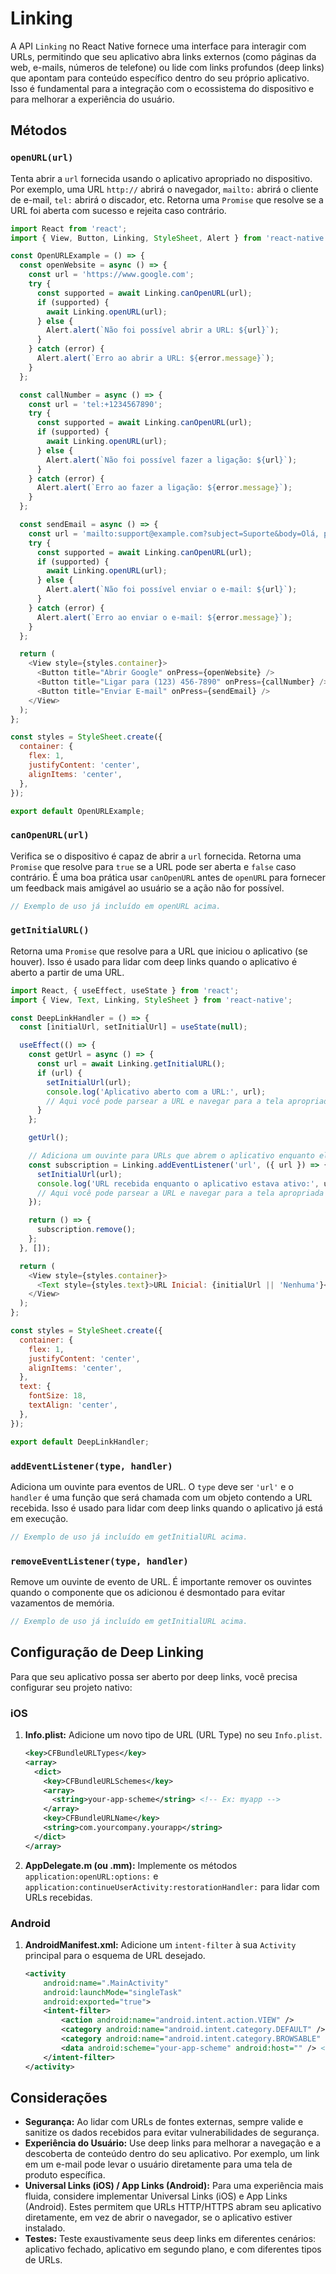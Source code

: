 # Linking

A API `Linking` no React Native fornece uma interface para interagir com URLs, permitindo que seu aplicativo abra links externos (como páginas da web, e-mails, números de telefone) ou lide com links profundos (deep links) que apontam para conteúdo específico dentro do seu próprio aplicativo. Isso é fundamental para a integração com o ecossistema do dispositivo e para melhorar a experiência do usuário.

## Métodos

### `openURL(url)`
Tenta abrir a `url` fornecida usando o aplicativo apropriado no dispositivo. Por exemplo, uma URL `http://` abrirá o navegador, `mailto:` abrirá o cliente de e-mail, `tel:` abrirá o discador, etc. Retorna uma `Promise` que resolve se a URL foi aberta com sucesso e rejeita caso contrário.

```javascript
import React from 'react';
import { View, Button, Linking, StyleSheet, Alert } from 'react-native';

const OpenURLExample = () => {
  const openWebsite = async () => {
    const url = 'https://www.google.com';
    try {
      const supported = await Linking.canOpenURL(url);
      if (supported) {
        await Linking.openURL(url);
      } else {
        Alert.alert(`Não foi possível abrir a URL: ${url}`);
      }
    } catch (error) {
      Alert.alert(`Erro ao abrir a URL: ${error.message}`);
    }
  };

  const callNumber = async () => {
    const url = 'tel:+1234567890';
    try {
      const supported = await Linking.canOpenURL(url);
      if (supported) {
        await Linking.openURL(url);
      } else {
        Alert.alert(`Não foi possível fazer a ligação: ${url}`);
      }
    } catch (error) {
      Alert.alert(`Erro ao fazer a ligação: ${error.message}`);
    }
  };

  const sendEmail = async () => {
    const url = 'mailto:support@example.com?subject=Suporte&body=Olá, preciso de ajuda.';
    try {
      const supported = await Linking.canOpenURL(url);
      if (supported) {
        await Linking.openURL(url);
      } else {
        Alert.alert(`Não foi possível enviar o e-mail: ${url}`);
      }
    } catch (error) {
      Alert.alert(`Erro ao enviar o e-mail: ${error.message}`);
    }
  };

  return (
    <View style={styles.container}>
      <Button title="Abrir Google" onPress={openWebsite} />
      <Button title="Ligar para (123) 456-7890" onPress={callNumber} />
      <Button title="Enviar E-mail" onPress={sendEmail} />
    </View>
  );
};

const styles = StyleSheet.create({
  container: {
    flex: 1,
    justifyContent: 'center',
    alignItems: 'center',
  },
});

export default OpenURLExample;
```

### `canOpenURL(url)`
Verifica se o dispositivo é capaz de abrir a `url` fornecida. Retorna uma `Promise` que resolve para `true` se a URL pode ser aberta e `false` caso contrário. É uma boa prática usar `canOpenURL` antes de `openURL` para fornecer um feedback mais amigável ao usuário se a ação não for possível.

```javascript
// Exemplo de uso já incluído em openURL acima.
```

### `getInitialURL()`
Retorna uma `Promise` que resolve para a URL que iniciou o aplicativo (se houver). Isso é usado para lidar com deep links quando o aplicativo é aberto a partir de uma URL.

```javascript
import React, { useEffect, useState } from 'react';
import { View, Text, Linking, StyleSheet } from 'react-native';

const DeepLinkHandler = () => {
  const [initialUrl, setInitialUrl] = useState(null);

  useEffect(() => {
    const getUrl = async () => {
      const url = await Linking.getInitialURL();
      if (url) {
        setInitialUrl(url);
        console.log('Aplicativo aberto com a URL:', url);
        // Aqui você pode parsear a URL e navegar para a tela apropriada
      }
    };

    getUrl();

    // Adiciona um ouvinte para URLs que abrem o aplicativo enquanto ele já está em execução
    const subscription = Linking.addEventListener('url', ({ url }) => {
      setInitialUrl(url);
      console.log('URL recebida enquanto o aplicativo estava ativo:', url);
      // Aqui você pode parsear a URL e navegar para a tela apropriada
    });

    return () => {
      subscription.remove();
    };
  }, []);

  return (
    <View style={styles.container}>
      <Text style={styles.text}>URL Inicial: {initialUrl || 'Nenhuma'}</Text>
    </View>
  );
};

const styles = StyleSheet.create({
  container: {
    flex: 1,
    justifyContent: 'center',
    alignItems: 'center',
  },
  text: {
    fontSize: 18,
    textAlign: 'center',
  },
});

export default DeepLinkHandler;
```

### `addEventListener(type, handler)`
Adiciona um ouvinte para eventos de URL. O `type` deve ser `'url'` e o `handler` é uma função que será chamada com um objeto contendo a URL recebida. Isso é usado para lidar com deep links quando o aplicativo já está em execução.

```javascript
// Exemplo de uso já incluído em getInitialURL acima.
```

### `removeEventListener(type, handler)`
Remove um ouvinte de evento de URL. É importante remover os ouvintes quando o componente que os adicionou é desmontado para evitar vazamentos de memória.

```javascript
// Exemplo de uso já incluído em getInitialURL acima.
```

## Configuração de Deep Linking

Para que seu aplicativo possa ser aberto por deep links, você precisa configurar seu projeto nativo:

### iOS

1.  **Info.plist:** Adicione um novo tipo de URL (URL Type) no seu `Info.plist`.
    ```xml
    <key>CFBundleURLTypes</key>
    <array>
      <dict>
        <key>CFBundleURLSchemes</key>
        <array>
          <string>your-app-scheme</string> <!-- Ex: myapp -->
        </array>
        <key>CFBundleURLName</key>
        <string>com.yourcompany.yourapp</string>
      </dict>
    </array>
    ```
2.  **AppDelegate.m (ou .mm):** Implemente os métodos `application:openURL:options:` e `application:continueUserActivity:restorationHandler:` para lidar com URLs recebidas.

### Android

1.  **AndroidManifest.xml:** Adicione um `intent-filter` à sua `Activity` principal para o esquema de URL desejado.
    ```xml
    <activity
        android:name=".MainActivity"
        android:launchMode="singleTask"
        android:exported="true">
        <intent-filter>
            <action android:name="android.intent.action.VIEW" />
            <category android:name="android.intent.category.DEFAULT" />
            <category android:name="android.intent.category.BROWSABLE" />
            <data android:scheme="your-app-scheme" android:host="" /> <!-- Ex: myapp -->
        </intent-filter>
    </activity>
    ```

## Considerações

-   **Segurança:** Ao lidar com URLs de fontes externas, sempre valide e sanitize os dados recebidos para evitar vulnerabilidades de segurança.
-   **Experiência do Usuário:** Use deep links para melhorar a navegação e a descoberta de conteúdo dentro do seu aplicativo. Por exemplo, um link em um e-mail pode levar o usuário diretamente para uma tela de produto específica.
-   **Universal Links (iOS) / App Links (Android):** Para uma experiência mais fluida, considere implementar Universal Links (iOS) e App Links (Android). Estes permitem que URLs HTTP/HTTPS abram seu aplicativo diretamente, em vez de abrir o navegador, se o aplicativo estiver instalado.
-   **Testes:** Teste exaustivamente seus deep links em diferentes cenários: aplicativo fechado, aplicativo em segundo plano, e com diferentes tipos de URLs.


